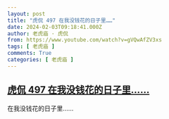 ```yaml
---
layout: post
title: "虎侃 497 在我没钱花的日子里……"
date: 2024-02-03T09:18:41.000Z
author: 老虎庙 · 虎侃
from: https://www.youtube.com/watch?v=gVQwAfZV3xs
tags: [ 老虎庙 ]
comments: True
categories: [ 老虎庙 ]
---
```

<!--1706951921000-->
[虎侃 497 在我没钱花的日子里……](https://www.youtube.com/watch?v=gVQwAfZV3xs)
------

<div>
在我没钱花的日子里……
</div>
